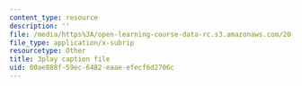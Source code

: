 ```yaml
---
content_type: resource
description: ''
file: /media/https%3A/open-learning-course-data-rc.s3.amazonaws.com/20-219-becoming-the-next-bill-nye-writing-and-hosting-the-educational-show-january-iap-2015/00ae888f59ec6482eaaeefecf6d2706c_ZMe7jSsPmW4.srt
file_type: application/x-subrip
resourcetype: Other
title: 3play caption file
uid: 00ae888f-59ec-6482-eaae-efecf6d2706c
---
```

